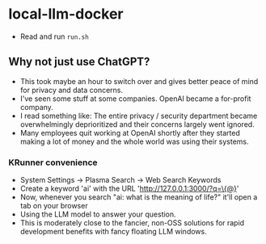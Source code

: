 # local-llm-docker

* Read and run `run.sh`

## Why not just use ChatGPT?
* This took maybe an hour to switch over and gives better peace of mind for privacy and data concerns.
* I've seen some stuff at some companies. OpenAI became a for-profit company.
* I read something like: The entire privacy / security department became overwhelmingly deprioritized and their concerns largely went ignored.
* Many employees quit working at OpenAI shortly after they started making a lot of money and the whole world was using their systems.

### KRunner convenience
* System Settings -> Plasma Search -> Web Search Keywords
* Create a keyword 'ai' with the URL 'http://127.0.0.1:3000/?q=\{@}'
* Now, whenever you search "ai: what is the meaning of life?" it'll open a tab on your browser
* Using the LLM model to answer your question.
* This is moderately close to the fancier, non-OSS solutions for rapid development benefits with fancy floating LLM windows.
